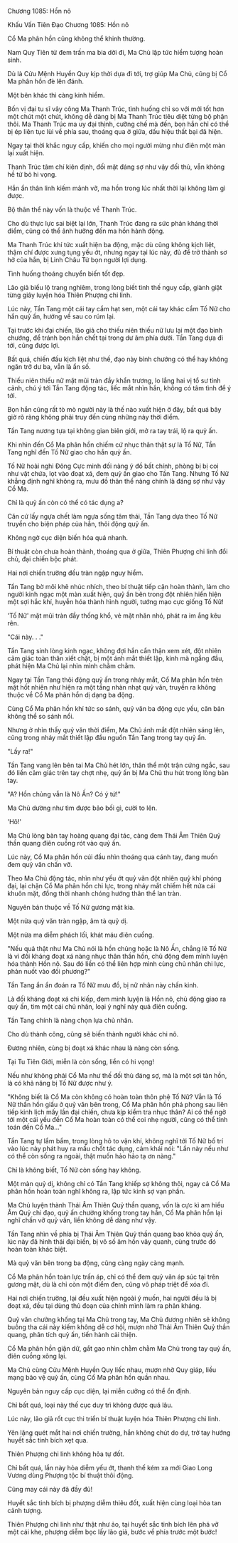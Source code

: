 




Chương 1085: Hồn nô


Khấu Vấn Tiên Đạo Chương 1085: Hồn nô

Cổ Ma phân hồn cũng không thể khinh thường.

Nam Quy Tiên tử đem trấn ma bia dời đi, Ma Chủ lập tức hiểm tượng hoàn sinh.

Dù là Cửu Mệnh Huyền Quy kịp thời dựa đi tới, trợ giúp Ma Chủ, cũng bị Cổ Ma phân hồn đè lên đánh.

Một bên khác thì càng kinh hiểm.

Bốn vị đại tu sĩ vây công Ma Thanh Trúc, tình huống chỉ so với mới tốt hơn một chút một chút, không dễ dàng bị Ma Thanh Trúc tiêu diệt từng bộ phận thôi. Ma Thanh Trúc ma uy đại thịnh, cưỡng chế mà đến, bọn hắn chỉ có thể bị ép liên tục lùi về phía sau, thoáng qua ở giữa, dấu hiệu thất bại đã hiện.

Ngay tại thời khắc nguy cấp, khiến cho mọi người mừng như điên một màn lại xuất hiện.

Thanh Trúc tâm chí kiên định, đối mặt đáng sợ như vậy đối thủ, vẫn không hề từ bỏ hi vọng.

Hắn ẩn thân linh kiếm mảnh vỡ, ma hồn trong lúc nhất thời lại không làm gì được.

Bộ thân thể này vốn là thuộc về Thanh Trúc.

Cho dù thực lực sai biệt lại lớn, Thanh Trúc đang ra sức phản kháng thời điểm, cũng có thể ảnh hưởng đến ma hồn hành động.

Ma Thanh Trúc khí tức xuất hiện ba động, mặc dù cũng không kịch liệt, thậm chí được xưng tụng yếu ớt, nhưng ngay tại lúc này, đủ để trở thành sơ hở của hắn, bị Linh Châu Tử bọn người lợi dụng.

Tình huống thoáng chuyển biến tốt đẹp.

Lão giả biểu lộ trang nghiêm, trong lòng biết tình thế nguy cấp, giành giật từng giây luyện hóa Thiên Phượng chi linh.

Lúc này, Tần Tang một cái tay cầm hạt sen, một cái tay khác cầm Tố Nữ cho hắn quỷ ấn, hướng về sau co rúm lại.

Tại trước khi đại chiến, lão giả cho thiếu niên thiếu nữ lưu lại một đạo bình chướng, để tránh bọn hắn chết tại trong dư âm phía dưới. Tần Tang dựa đi tới, cũng được lợi.

Bất quá, chiến đấu kịch liệt như thế, đạo này bình chướng có thể hay không ngăn trở dư ba, vẫn là ẩn số.

Thiếu niên thiếu nữ mặt mũi tràn đầy khẩn trương, lo lắng hai vị tổ sư tình cảnh, chú ý tới Tần Tang động tác, liếc mắt nhìn hắn, không có tâm tình để ý tới.

Bọn hắn cũng rất tò mò người này là thế nào xuất hiện ở đây, bất quá bây giờ rõ ràng không phải truy đến cùng những này thời điểm.

Tần Tang nương tựa tại không gian biên giới, mở ra tay trái, lộ ra quỷ ấn.

Khi nhìn đến Cổ Ma phân hồn chiếm cứ nhục thân thật sự là Tố Nữ, Tần Tang nghĩ đến Tố Nữ giao cho hắn quỷ ấn.

Tố Nữ hoài nghi Đông Cực minh đối nàng ý đồ bất chính, phòng bị bị coi như vật chứa, lọt vào đoạt xá, đem quỷ ấn giao cho Tần Tang. Nhưng Tố Nữ khẳng định nghĩ không ra, mưu đồ thân thể nàng chính là đáng sợ như vậy Cổ Ma.

Chỉ là quỷ ấn còn có thể có tác dụng a?

Căn cứ lấy ngựa chết làm ngựa sống tâm thái, Tần Tang dựa theo Tố Nữ truyền cho biện pháp của hắn, thôi động quỷ ấn.

Không ngờ cục diện biến hóa quá nhanh.

Bí thuật còn chưa hoàn thành, thoáng qua ở giữa, Thiên Phượng chi linh đổi chủ, đại chiến bộc phát.

Hai nơi chiến trường đều tràn ngập nguy hiểm.

Tần Tang bờ môi khẽ nhúc nhích, theo bí thuật tiếp cận hoàn thành, làm cho người kinh ngạc một màn xuất hiện, quỷ ấn bên trong đột nhiên hiển hiện một sợi hắc khí, huyễn hóa thành hình người, tướng mạo cực giống Tố Nữ!

'Tố Nữ' mặt mũi tràn đầy thống khổ, vẻ mặt nhăn nhó, phát ra im ắng kêu rên.

"Cái này. . ."

Tần Tang sinh lòng kinh ngạc, không đợi hắn cẩn thận xem xét, đột nhiên cảm giác toàn thân xiết chặt, bị một ánh mắt thiết lập, kinh mà ngẩng đầu, phát hiện Ma Chủ lại nhìn mình chằm chằm.

Ngay tại Tần Tang thôi động quỷ ấn trong nháy mắt, Cổ Ma phân hồn trên mặt hốt nhiên như hiện ra một tầng nhàn nhạt quỷ văn, truyền ra không thuộc về Cổ Ma phân hồn dị dạng ba động.

Cùng Cổ Ma phân hồn khí tức so sánh, quỷ văn ba động cực yếu, căn bản không thể so sánh nổi.

Nhưng ở nhìn thấy quỷ văn thời điểm, Ma Chủ ánh mắt đột nhiên sáng lên, cũng trong nháy mắt thiết lập đầu nguồn Tần Tang trong tay quỷ ấn.

"Lấy ra!"

Tần Tang vang lên bên tai Ma Chủ hét lớn, thân thể một trận cứng ngắc, sau đó liền cảm giác trên tay chợt nhẹ, quỷ ấn bị Ma Chủ thu hút trong lòng bàn tay.

"A? Hồn chủng vẫn là Nô Ấn? Có ý tứ!"

Ma Chủ dường như tìm được bảo bối gì, cười to lên.

'Hô!'

Ma Chủ lòng bàn tay hoàng quang đại tác, càng đem Thái Âm Thiên Quỷ thần quang điên cuồng rót vào quỷ ấn.

Lúc này, Cổ Ma phân hồn cúi đầu nhìn thoáng qua cánh tay, đang muốn đem quỷ văn chấn vỡ.

Theo Ma Chủ động tác, nhìn như yếu ớt quỷ văn đột nhiên quỷ khí phóng đại, lại chặn Cổ Ma phân hồn chi lực, trong nháy mắt chiếm hết nửa cái khuôn mặt, đồng thời nhanh chóng hướng thân thể lan tràn.

Nguyên bản thuộc về Tố Nữ gương mặt kia.

Một nửa quỷ văn tràn ngập, âm tà quỷ dị.

Một nửa ma diễm phách lối, khát máu điên cuồng.

"Nếu quả thật như Ma Chủ nói là hồn chủng hoặc là Nô Ấn, chẳng lẽ Tố Nữ là vì đối kháng đoạt xá nàng nhục thân thần hồn, chủ động đem mình luyện hóa thành Hồn nô. Sau đó liền có thể liên hợp mình cùng chủ nhân chi lực, phản nuốt vào đối phương?"

Tần Tang ẩn ẩn đoán ra Tố Nữ mưu đồ, bị nữ nhân này chấn kinh.

Là đối kháng đoạt xá chi kiếp, đem mình luyện là Hồn nô, chủ động giao ra quỷ ấn, tìm một cái chủ nhân, loại ý nghĩ này quá điên cuồng.

Tần Tang chính là nàng chọn lựa chủ nhân.

Cho dù thành công, cũng sẽ biến thành người khác chi nô.

Đương nhiên, cùng bị đoạt xá khác nhau là nàng còn sống.

Tại Tu Tiên Giới, miễn là còn sống, liền có hi vọng!

Nếu như không phải Cổ Ma như thế đối thủ đáng sợ, mà là một sợi tàn hồn, là có khả năng bị Tố Nữ được như ý.

"Không biết là Cổ Ma còn không có hoàn toàn thôn phệ Tố Nữ? Vẫn là Tố Nữ thần hồn giấu ở quỷ văn bên trong, Cổ Ma phân hồn phá phong sau liên tiếp kinh lịch mấy lần đại chiến, chưa kịp kiểm tra nhục thân? Ai có thể ngờ tới một cái yếu đến Cổ Ma hoàn toàn có thể coi nhẹ người, cũng có thể tính toán đến Cổ Ma..."

Tần Tang tự lẩm bẩm, trong lòng hô to vận khí, không nghĩ tới Tố Nữ bố trí vào lúc này phát huy ra mấu chốt tác dụng, cảm khái nói: "Lần này nếu như có thể còn sống ra ngoài, thật muốn hảo hảo tạ ơn nàng."

Chỉ là không biết, Tố Nữ còn sống hay không.

Một màn quỷ dị, không chỉ có Tần Tang khiếp sợ không thôi, ngay cả Cổ Ma phân hồn hoàn toàn nghĩ không ra, lập tức kinh sợ vạn phần.

Ma Chủ luyện thành Thái Âm Thiên Quỷ thần quang, vốn là cực kì am hiểu Âm Quỷ chi đạo, quỷ ấn chưởng khống trong tay hắn, Cổ Ma phân hồn lại nghĩ chấn vỡ quỷ văn, liền không dễ dàng như vậy.

Tần Tang nhìn về phía bị Thái Âm Thiên Quỷ thần quang bao khỏa quỷ ấn, lúc này đã hình thái đại biến, bị vô số âm hồn vây quanh, cùng trước đó hoàn toàn khác biệt.

Mà quỷ văn bên trong ba động, cũng càng ngày càng mạnh.

Cổ Ma phân hồn toàn lực trấn áp, chỉ có thể đem quỷ văn áp súc tại trên gương mặt, dù là chỉ còn một điểm đen, cũng vô pháp triệt để xóa đi.

Hai nơi chiến trường, lại đều xuất hiện ngoài ý muốn, hai người đều là bị đoạt xá, đều tại dùng thủ đoạn của chính mình làm ra phản kháng.

Quỷ văn chưởng khống tại Ma Chủ trong tay, Ma Chủ đương nhiên sẽ không buông tha cái này kiếm không dễ cơ hội, mượn nhờ Thái Âm Thiên Quỷ thần quang, phân tích quỷ ấn, tiến hành cải thiện.

Cổ Ma phân hồn giận dữ, gắt gao nhìn chằm chằm Ma Chủ trong tay quỷ ấn, điên cuồng xông lại.

Ma Chủ cùng Cửu Mệnh Huyền Quy liếc nhau, mượn nhờ Quy giáp, liều mạng bảo vệ quỷ ấn, cùng Cổ Ma phân hồn quần nhau.

Nguyên bản nguy cấp cục diện, lại miễn cưỡng có thể ổn định.

Chỉ bất quá, loại này thế cục duy trì không được quá lâu.

Lúc này, lão giả rốt cục thi triển bí thuật luyện hóa Thiên Phượng chi linh.

Yên lặng quét mắt hai nơi chiến trường, hắn không chút do dự, trở tay hướng huyết sắc tinh bích xẹt qua.

Thiên Phượng chi linh không hỏa tự đốt.

Chỉ bất quá, lần này hỏa diễm yếu ớt, thanh thế kém xa mới Giao Long Vương dùng Phượng tộc bí thuật thôi động.

Cũng may cái này đã đầy đủ!

Huyết sắc tinh bích bị phượng diễm thiêu đốt, xuất hiện cùng loại hòa tan cảnh tượng.

Thiên Phượng chi linh như thật như ảo, tại huyết sắc tinh bích lên phá vỡ một cái khe, phượng diễm bọc lấy lão giả, bước về phía trước một bước!





